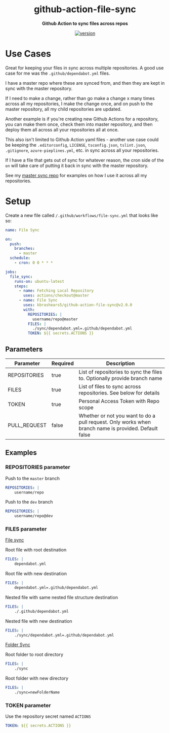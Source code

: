 <h1 align="center">github-action-file-sync</h1>


<div align="center">

<b>Github Action to sync files across repos</b>

[![version](https://img.shields.io/github/v/release/kbrashears5/github-action-file-sync)](https://img.shields.io/github/v/release/kbrashears5/github-action-file-sync)

</div>


# Use Cases
Great for keeping your files in sync across multiple repositories. A good use case for me was the `.github/dependabot.yml` files.

I have a master repo where these are synced from, and then they are kept in sync with the master repository.

If I need to make a change, rather than go make a change x many times across all my repositories, I make the change once, and on push to the master repository, all my child repositories are updated. 

Another example is if you're creating new Github Actions for a repository, you can make them once, check them into master repository, and then deploy them all across all your repositories all at once. 

This also isn't limited to Github Action yaml files - another use case could be keeping the `.editorconfig`, `LICENSE`, `tsconfig.json`, `tslint.json`, `.gitignore`, `azure-pieplines.yml`, etc. in sync across all your repositories.

If I have a file that gets out of sync for whatever reason, the cron side of the `on` will take care of putting it back in sync with the master repository.

See my [master sync repo](https://github.com/kbrashears5/kbrashears5) for examples on how I use it across all my repositories.

# Setup
Create a new file called `/.github/workflows/file-sync.yml` that looks like so:
```yaml
name: File Sync

on:
  push:
    branches:
      - master
  schedule:
    - cron: 0 0 * * *

jobs:
  file_sync:
    runs-on: ubuntu-latest
    steps:
      - name: Fetching Local Repository
        uses: actions/checkout@master
      - name: File Sync
        uses: kbrashears5/github-action-file-sync@v2.0.0
        with:
          REPOSITORIES: |
            username/repo@master
          FILES: |
            ./sync/dependabot.yml=.github/dependabot.yml
          TOKEN: ${{ secrets.ACTIONS }}
```
## Parameters
| Parameter | Required | Description |
| --- | --- | --- |
| REPOSITORIES | true | List of repositories to sync the files to. Optionally provide branch name |
| FILES | true | List of files to sync across repositories. See below for details |
| TOKEN | true | Personal Access Token with Repo scope |
| PULL_REQUEST | false | Whether or not you want to do a pull request. Only works when branch name is provided. Default false |

## Examples
### REPOSITORIES parameter
Push to the `master` branch
```yaml
REPOSITORIES: |
    username/repo
```
Push to the `dev` branch
```yaml
REPOSITORIES: |
    username/repo@dev
```
### FILES parameter

<u>File sync</u>

Root file with root destination
```yaml
FILES: |
    dependabot.yml
```
Root file with new destination
```yaml
FILES: |
    dependabot.yml=.github/dependabot.yml
```
Nested file with same nested file structure destination
```yaml
FILES: |
    ./.github/dependabot.yml
```
Nested file with new destination
```yaml
FILES: |
    ./sync/dependabot.yml=.github/dependabot.yml
```

<u>Folder Sync</u>

Root folder to root directory
```yaml
FILES: |
    ./sync
```
Root folder with new directory
```yaml
FILES: |
    ./sync=newFolderName
```
### TOKEN parameter
Use the repository secret named `ACTIONS`
```yaml
TOKEN: ${{ secrets.ACTIONS }}
```